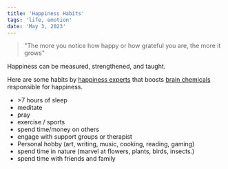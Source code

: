 ```yaml
---
title: 'Happiness Habits'
tags: 'life, emotion'
date: 'May 3, 2023'
---
```


> "The more you notice how happy or how grateful you are, the more it grows"

Happiness can be measured, strengthened, and taught.

Here are some habits by [happiness experts](https://time.com/6241099/daily-habits-happiness-experts/) that boosts [brain chemicals](https://www.insider.com/guides/health/mental-health/happy-hormones) responsible for happiness.

- \>7 hours of sleep
- meditate
- pray
- exercise / sports
- spend time/money on others
- engage with support groups or therapist
- Personal hobby (art, writing, music, cooking, reading, gaming)
- spend time in nature (marvel at flowers, plants, birds, insects.)
- spend time with friends and family
